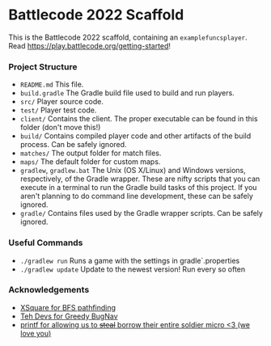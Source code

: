 # Battlecode 2022 Scaffold

This is the Battlecode 2022 scaffold, containing an `examplefuncsplayer`. Read https://play.battlecode.org/getting-started!

### Project Structure

- `README.md`
    This file.
- `build.gradle`
    The Gradle build file used to build and run players.
- `src/`
    Player source code.
- `test/`
    Player test code.
- `client/`
    Contains the client. The proper executable can be found in this folder (don't move this!)
- `build/`
    Contains compiled player code and other artifacts of the build process. Can be safely ignored.
- `matches/`
    The output folder for match files.
- `maps/`
    The default folder for custom maps.
- `gradlew`, `gradlew.bat`
    The Unix (OS X/Linux) and Windows versions, respectively, of the Gradle wrapper. These are nifty scripts that you can execute in a terminal to run the Gradle build tasks of this project. If you aren't planning to do command line development, these can be safely ignored.
- `gradle/`
    Contains files used by the Gradle wrapper scripts. Can be safely ignored.


### Useful Commands

- `./gradlew run`
    Runs a game with the settings in gradle`.properties
- `./gradlew update`
    Update to the newest version! Run every so often

### Acknowledgements
- [XSquare for BFS pathfinding](https://github.com/IvanGeffner/battlecode2021/tree/master/thirtyone)
- [Teh Devs for Greedy BugNav](https://github.com/battlecode/battlecode22-lectureplayer/tree/main/src/lectureplayer)
- [printf for allowing us to ~~steal~~ borrow their entire soldier micro <3 (we love you)](https://discord.com/channels/386965718572466197/401058232346345473/932583881784328242)